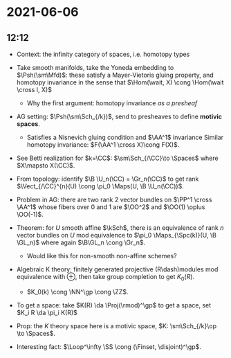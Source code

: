 # 2021-06-06

## 12:12

- Context: the infinity category of spaces, i.e. homotopy types
- Take smooth manifolds, take the Yoneda embedding to $\Psh(\sm\Mfd)$: these satisfy a Mayer-Vietoris gluing property, and homotopy invariance in the sense that $\Hom(\wait, X) \cong \Hom(\wait \cross I, X)$
  - Why the first argument: homotopy invariance *as a presheaf*

- AG setting: $\Psh(\sm\Sch_{/k})$, send to presheaves to define **motivic spaces**.
  - Satisfies a Nisnevich gluing condition and $\AA^1$ invariance
  Similar homotopy invariance: $F(\AA^1 \cross X)\cong F(X)$.

- See Betti realization for $k=\CC$: $\sm\Sch_{/\CC}\to \Spaces$ where $X\mapsto X(\CC)$.

- From topology: identify $\B \U_n(\CC) = \Gr_n(\CC)$ to get rank $\Vect_{/\CC}^{n}(U) \cong \pi_0 \Maps(U, \B \U_n(\CC))$.


- Problem in AG: there are two rank 2 vector bundles on $\PP^1 \cross \AA^1$ whose fibers over 0 and 1 are $\OO^2$ and $\OO(1) \oplus \OO(-1)$.

- Theorem: for $U$ smooth affine $\kSch$, there is an equivalence of rank $n$ vector bundles on $U$ mod equivalence to $\pi_0 \Maps_{\Spc(k)}(U, \B \GL_n)$ where again $\B\GL_n \cong \Gr_n$.
  - Would like this for non-smooth non-affine schemes?

- Algebraic K theory: finitely generated projective \(R\dash\)modules mod equivalence with $\oplus$, then take group completion to get $K_0(R)$.
  - $K_0(k) \cong \NN^\gp \cong \ZZ$.
- To get a space: take $K(R) \da \Proj(\rmod)^\gp$ to get a space, set $K_i R \da \pi_i K(R)$

- Prop: the $K$ theory space here is a motivic space, $K: \sm\Sch_{/k}\op \to \Spaces$.

- Interesting fact: $\Loop^\infty \SS \cong (\Finset, \disjoint)^\gp$.




